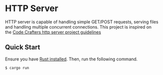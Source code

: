 # HTTP Server

HTTP server is capable of handling simple GET/POST requests, serving files and handling multiple concurrent connections. This project is inspired on the [Code Crafters http server project guidelines](https://app.codecrafters.io/courses/http-server/overview)

## Quick Start

Ensure you have [Rust installed](https://www.rust-lang.org/tools/install). Then, run the following command.

```bash
$ cargo run
```
